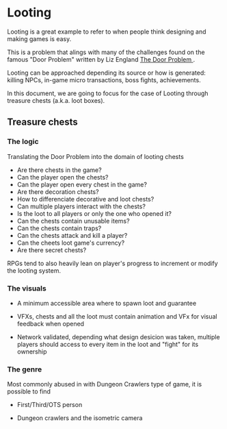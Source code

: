 # Looting

Looting is a great example to refer to when people think designing and making games is easy.

This is a problem that alings with many of the challenges found on the famous "Door Problem" written by Liz England 
[ The Door Problem ](https://lizengland.com/blog/2014/04/the-door-problem/).

Looting can be approached depending its source or how is generated: killing NPCs, in-game micro transactions, boss fights, achievements.

In this document, we are going to focus for the case of Looting through treasure chests (a.k.a. loot boxes).

## Treasure chests

### The logic

Translating the Door Problem into the domain of looting chests
 * Are there chests in the game?
 * Can the player open the chests?
 * Can the player open every chest in the game?
 * Are there decoration chests?
 * How to differenciate decorative and loot chests?
 * Can multiple players interact with the chests?
 * Is the loot to all players or only the one who opened it?
 * Can the chests contain unusable items?
 * Can the chests contain traps?
 * Can the chests attack and kill a player?
 * Can the cheets loot game's currency?
 * Are there secret chests?
 
RPGs tend to also heavily lean on player's progress to increment or modify the looting system.
 

### The visuals

 * A minimum accessible area where to spawn loot and guarantee 

 * VFXs, chests and all the loot must contain animation and VFx for visual feedback when opened
 
 * Network validated, depending what design desicion was taken, multiple players should access to every item in the loot and "fight" for its ownership
 

### The genre

Most commonly abused in with Dungeon Crawlers type of game, it is possible to find  

 * First/Third/OTS person
 
 * Dungeon crawlers and the isometric camera
 

 




